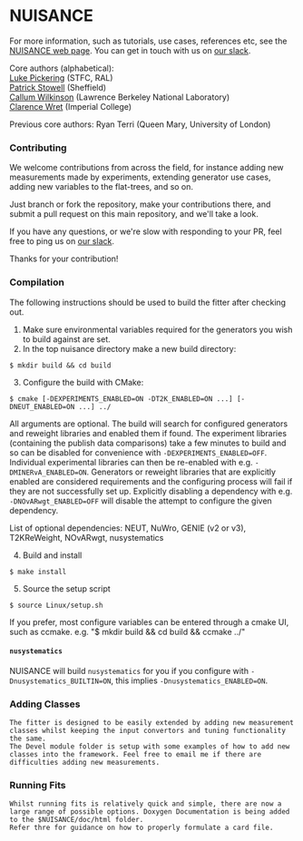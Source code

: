 # NUISANCE

For more information, such as tutorials, use cases, references etc, see the [NUISANCE web page](https://nuisance.hepforge.org).
You can get in touch with us on [our slack](https://nuisance-xsec.slack.com).

Core authors (alphabetical):<br/>
  [Luke Pickering](mailto:luke.pickering@stfc.ac.uk) (STFC, RAL) <br/>
  [Patrick Stowell](mailto:p.stowell@sheffield.ac.uk) (Sheffield) <br/>
  [Callum Wilkinson](mailto:cwilkinson@lbl.gov) (Lawrence Berkeley National Laboratory) <br/>
  [Clarence Wret](mailto:clarence.wret@imperial.ac.uk) (Imperial College)

Previous core authors: Ryan Terri (Queen Mary, University of London)

### Contributing
We welcome contributions from across the field, for instance adding new measurements made by experiments, extending generator use cases, adding new variables to the flat-trees, and so on.

Just branch or fork the repository, make your contributions there, and submit a pull request on this main repository, and we'll take a look. 

If you have any questions, or we're slow with responding to your PR, feel free to ping us on [our slack](https://nuisance-xsec.slack.com).

Thanks for your contribution!

### Compilation

The following instructions should be used to build the fitter after checking out.

1. Make sure environmental variables required for the generators you wish to build against are set.
2. In the top nuisance directory make a new build directory:

```
$ mkdir build && cd build
```

3. Configure the build with CMake:
```
$ cmake [-DEXPERIMENTS_ENABLED=ON -DT2K_ENABLED=ON ...] [-DNEUT_ENABLED=ON ...] ../
```

All arguments are optional. The build will search for configured generators and reweight libraries and enabled them if found. The experiment libraries (containing the publish data comparisons) take a few minutes to build and so can be disabled for convenience with `-DEXPERIMENTS_ENABLED=OFF`. Individual experimental libraries can then be re-enabled with e.g. `-DMINERvA_ENABLED=ON`. Generators or reweight libraries that are explicitly enabled are considered requirements and the configuring process will fail if they are not successfully set up. Explicitly disabling a dependency with e.g. `-DNOvARwgt_ENABLED=OFF` will disable the attempt to configure the given dependency.

List of optional dependencies: NEUT, NuWro, GENIE (v2 or v3), T2KReWeight, NOvARwgt, nusystematics

4. Build and install
```
$ make install
```

5. Source the setup script
```
$ source Linux/setup.sh
```

If you prefer, most configure variables can be entered through a cmake UI, such as
ccmake. e.g. "$ mkdir build && cd build && ccmake ../"

#### `nusystematics`

NUISANCE will build `nusystematics` for you if you configure with `-Dnusystematics_BUILTIN=ON`, this implies `-Dnusystematics_ENABLED=ON`.

### Adding Classes
    The fitter is designed to be easily extended by adding new measurement classes whilst keeping the input convertors and tuning functionality the same.
    The Devel module folder is setup with some examples of how to add new classes into the framework. Feel free to email me if there are difficulties adding new measurements.

### Running Fits
    Whilst running fits is relatively quick and simple, there are now a large range of possible options. Doxygen Documentation is being added to the $NUISANCE/doc/html folder.
    Refer thre for guidance on how to properly formulate a card file.

